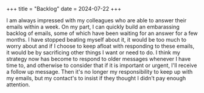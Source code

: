 +++
title = "Backlog"
date = 2024-07-22
+++

I am always impressed with my colleagues who are able to answer their emails within a week. On my part, I can quickly build an embarassing backlog of emails, some of which have been waiting for an answer for a few months. I have stopped beating myself about it, it would be too much to worry about and if I choose to keep afloat with responding to these emails, it would be by sacrificing other things I want or need to do. I think my strategy now has become to respond to older messages whenever I have time to, and otherwise to consider that if it is important or urgent, I'll receive a follow up message. Then it's no longer my responsibility to keep up with my emails, but my contact's to insist if they thought I didn't pay enough attention.
